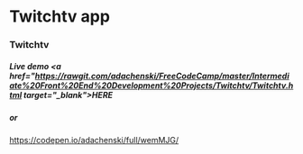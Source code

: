 Twitchtv app
=====================================
### Twitchtv
##### Live demo <a href="https://rawgit.com/adachenski/FreeCodeCamp/master/Intermediate%20Front%20End%20Development%20Projects/Twitchtv/Twitchtv.html  target="_blank">HERE</a>
##### or
https://codepen.io/adachenski/full/wemMJG/